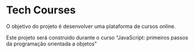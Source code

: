 # Tech Courses
O objetivo do projeto é desenvolver uma plataforma de cursos online.

Este projeto será construido durante o curso "JavaScript: primeiros passos da programação orientada a objetos"
